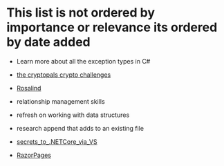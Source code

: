 # This list is not ordered by importance or relevance its ordered by date added

* Learn more about all the exception types in C#

* [the cryptopals crypto challenges](https://web.archive.org/web/20160620111206/http://cryptopals.com/)

* [Rosalind](https://web.archive.org/web/20160607102654/http://rosalind.info/about/)

* relationship management skills

* refresh on working with data structures

* research append that adds to an existing file

* [secrets_to_.NETCore_via_VS](https://codefellows.github.io/code-401-dotnet-guide/resources/user-secrets.html)

* [RazorPages](https://learn.microsoft.com/en-us/aspnet/core/data/ef-rp/intro?view=aspnetcore-7.0&viewFallbackFrom=aspnetcore-2.1&tabs=visual-studio)
